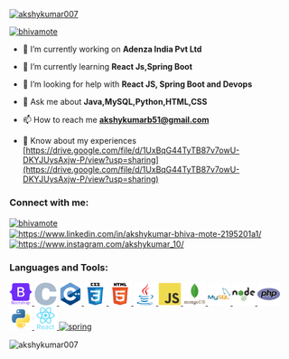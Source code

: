 <marquee width="100%" direction="left" behavior="scroll" scrollamount="4"><h1 align="center">Hi 👋, I'm Akshykumar Bhiva Mote</h1> </marquee>

<p align="left"> <a href="https://github.com/ryo-ma/github-profile-trophy"><img src="https://github-profile-trophy.vercel.app/?username=akshykumar007" alt="akshykumar007" /></a> </p>

<p align="left"> <a href="https://twitter.com/bhivamote" target="blank"><img src="https://img.shields.io/twitter/follow/bhivamote?logo=twitter&style=for-the-badge" alt="bhivamote" /></a> </p>

- 🔭 I’m currently working on **Adenza India Pvt Ltd**

- 🌱 I’m currently learning **React Js,Spring Boot**

- 🤝 I’m looking for help with **React JS, Spring Boot and Devops**

- 💬 Ask me about **Java,MySQL,Python,HTML,CSS**

- 📫 How to reach me **akshykumarb51@gmail.com**

- 📄 Know about my experiences [https://drive.google.com/file/d/1UxBqG44TyTB87v7owU-DKYJUysAxjw-P/view?usp=sharing](https://drive.google.com/file/d/1UxBqG44TyTB87v7owU-DKYJUysAxjw-P/view?usp=sharing)

<h3 align="left">Connect with me:</h3>
<p align="left">
<a href="https://twitter.com/bhivamote" target="blank"><img align="center" src="https://raw.githubusercontent.com/rahuldkjain/github-profile-readme-generator/master/src/images/icons/Social/twitter.svg" alt="bhivamote" height="30" width="40" /></a>
<a href="https://linkedin.com/in/https://www.linkedin.com/in/akshykumar-bhiva-mote-2195201a1/" target="blank"><img align="center" src="https://raw.githubusercontent.com/rahuldkjain/github-profile-readme-generator/master/src/images/icons/Social/linked-in-alt.svg" alt="https://www.linkedin.com/in/akshykumar-bhiva-mote-2195201a1/" height="30" width="40" /></a>
<a href="https://instagram.com/https://www.instagram.com/akshykumar_10/" target="blank"><img align="center" src="https://raw.githubusercontent.com/rahuldkjain/github-profile-readme-generator/master/src/images/icons/Social/instagram.svg" alt="https://www.instagram.com/akshykumar_10/" height="30" width="40" /></a>
</p>

<h3 align="left">Languages and Tools:</h3>
<p align="left"> <a href="https://getbootstrap.com" target="_blank" rel="noreferrer"> <img src="https://raw.githubusercontent.com/devicons/devicon/master/icons/bootstrap/bootstrap-plain-wordmark.svg" alt="bootstrap" width="40" height="40"/> </a> <a href="https://www.cprogramming.com/" target="_blank" rel="noreferrer"> <img src="https://raw.githubusercontent.com/devicons/devicon/master/icons/c/c-original.svg" alt="c" width="40" height="40"/> </a> <a href="https://www.w3schools.com/cpp/" target="_blank" rel="noreferrer"> <img src="https://raw.githubusercontent.com/devicons/devicon/master/icons/cplusplus/cplusplus-original.svg" alt="cplusplus" width="40" height="40"/> </a> <a href="https://www.w3schools.com/css/" target="_blank" rel="noreferrer"> <img src="https://raw.githubusercontent.com/devicons/devicon/master/icons/css3/css3-original-wordmark.svg" alt="css3" width="40" height="40"/> </a> <a href="https://www.w3.org/html/" target="_blank" rel="noreferrer"> <img src="https://raw.githubusercontent.com/devicons/devicon/master/icons/html5/html5-original-wordmark.svg" alt="html5" width="40" height="40"/> </a> <a href="https://www.java.com" target="_blank" rel="noreferrer"> <img src="https://raw.githubusercontent.com/devicons/devicon/master/icons/java/java-original.svg" alt="java" width="40" height="40"/> </a> <a href="https://developer.mozilla.org/en-US/docs/Web/JavaScript" target="_blank" rel="noreferrer"> <img src="https://raw.githubusercontent.com/devicons/devicon/master/icons/javascript/javascript-original.svg" alt="javascript" width="40" height="40"/> </a> <a href="https://www.mongodb.com/" target="_blank" rel="noreferrer"> <img src="https://raw.githubusercontent.com/devicons/devicon/master/icons/mongodb/mongodb-original-wordmark.svg" alt="mongodb" width="40" height="40"/> </a> <a href="https://www.mysql.com/" target="_blank" rel="noreferrer"> <img src="https://raw.githubusercontent.com/devicons/devicon/master/icons/mysql/mysql-original-wordmark.svg" alt="mysql" width="40" height="40"/> </a> <a href="https://nodejs.org" target="_blank" rel="noreferrer"> <img src="https://raw.githubusercontent.com/devicons/devicon/master/icons/nodejs/nodejs-original-wordmark.svg" alt="nodejs" width="40" height="40"/> </a> <a href="https://www.php.net" target="_blank" rel="noreferrer"> <img src="https://raw.githubusercontent.com/devicons/devicon/master/icons/php/php-original.svg" alt="php" width="40" height="40"/> </a> <a href="https://www.python.org" target="_blank" rel="noreferrer"> <img src="https://raw.githubusercontent.com/devicons/devicon/master/icons/python/python-original.svg" alt="python" width="40" height="40"/> </a> <a href="https://reactjs.org/" target="_blank" rel="noreferrer"> <img src="https://raw.githubusercontent.com/devicons/devicon/master/icons/react/react-original-wordmark.svg" alt="react" width="40" height="40"/> </a> <a href="https://spring.io/" target="_blank" rel="noreferrer"> <img src="https://www.vectorlogo.zone/logos/springio/springio-icon.svg" alt="spring" width="40" height="40"/> </a> </p>

<p><img align="center" src="https://github-readme-stats.vercel.app/api/top-langs?username=akshykumar007&show_icons=true&locale=en&layout=compact" alt="akshykumar007" /></p>
